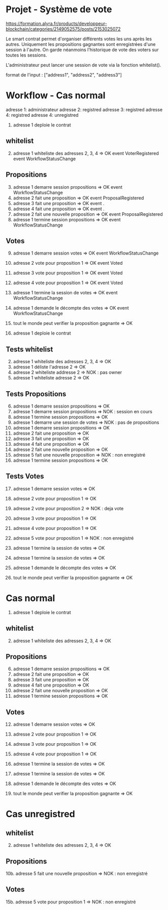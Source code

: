 
# Projet - Système de vote 

https://formation.alyra.fr/products/developpeur-blockchain/categories/2149052575/posts/2153025072


Le smart contrat permet d'organiser différents votes les uns après les autres.
Uniquement les propositions gagnantes sont enregistrées d'une session à l'autre.
On garde néanmoins l'historique de vote des voters sur toutes les sessions.


L'administrateur peut lancer une session de vote via la fonction whitelist().

format de l'input : ["address1", "address2", "address3"]


# Workflow - Cas normal

adresse 1: administrateur
adresse 2: registred
adresse 3: registred
adresse 4: registred
adresse 4: unregistred

1. adresse 1 deploie le contrat 

## whitelist

2. adresse 1 whiteliste des adresses 2, 3, 4 => OK                  event VoterRegistered 
                                                                    event WorkflowStatusChange

## Propositions

3. adresse 1 demarre session propositions => OK                     event WorkflowStatusChange
4. adresse 2 fait une proposition => OK                             event ProposalRegistered
5. adresse 3 fait une proposition => OK                             event .
6. adresse 4 fait une proposition => OK                             event .
7. adresse 2 fait une nouvelle proposition => OK                    event ProposalRegistered
8. adresse 1 termine session propositions => OK                     event WorkflowStatusChange

## Votes
                                                                    
9. adresse 1 demarre session votes => OK                            event WorkflowStatusChange
10. adresse 2 vote pour proposition 1 => OK                         event Voted
11. adresse 3 vote pour proposition 1 => OK                         event Voted
12. adresse 4 vote pour proposition 1 => OK                         event Voted
13. adresse 1 termine la session de votes => OK                     event WorkflowStatusChange
14. adresse 1 demande le décompte des votes => OK                   event WorkflowStatusChange
                                                                    
15. tout le monde peut verifier la proposition gagnante => OK       



1. adresse 1 deploie le contrat 

## Tests whitelist

2. adresse 1 whiteliste des adresses 2, 3, 4 => OK
3. adresse 1 déliste l'adresse 2 => OK
4. adresse 2 whiteliste addresse 2 => NOK : pas owner
5. adresse 1 whiteliste adresse 2 => OK

## Tests Propositions

6. adresse 1 demarre session propositions => OK
7. adresse 1 demarre session propositions => NOK : session en cours
8. adresse 1 termine session propositions => OK
9. adresse 1 demarre une session de votes => NOK : pas de propositions
10. adresse 1 demarre session propositions => OK
11. adresse 2 fait une proposition => OK
12. adresse 3 fait une proposition => OK
13. adresse 4 fait une proposition => OK
14. adresse 2 fait une nouvelle proposition => OK
15. adresse 5 fait une nouvelle proposition => NOK : non enregistré
16. adresse 1 termine session propositions => OK

## Tests Votes

17. adresse 1 demarre session votes => OK
18. adresse 2 vote pour proposition 1 => OK
19. adresse 2 vote pour proposition 2 => NOK : deja vote
20. adresse 3 vote pour proposition 1 => OK
21. adresse 4 vote pour proposition 1 => OK
22. adresse 5 vote pour proposition 1 => NOK : non enregistré
23. adresse 1 termine la session de votes => OK

24. adresse 1 termine la session de votes => OK
25. adresse 1 demande le décompte des votes => OK

26. tout le monde peut verifier la proposition gagnante => OK


# Cas normal

1. adresse 1 deploie le contrat 

## whitelist

2. adresse 1 whiteliste des adresses 2, 3, 4 => OK

## Propositions

6. adresse 1 demarre session propositions => OK
7. adresse 2 fait une proposition => OK
8. adresse 3 fait une proposition => OK
9. adresse 4 fait une proposition => OK
10. adresse 2 fait une nouvelle proposition => OK
11. adresse 1 termine session propositions => OK

## Votes

12. adresse 1 demarre session votes => OK
13. adresse 2 vote pour proposition 1 => OK
14. adresse 3 vote pour proposition 1 => OK
15. adresse 4 vote pour proposition 1 => OK
16. adresse 1 termine la session de votes => OK

17. adresse 1 termine la session de votes => OK
18. adresse 1 demande le décompte des votes => OK

19. tout le monde peut verifier la proposition gagnante => OK

# Cas unregistred

## whitelist

2. adresse 1 whiteliste des adresses 2, 3, 4 => OK

## Propositions

10b. adresse 5 fait une nouvelle proposition => NOK : non enregistré

## Votes

15b. adresse 5 vote pour proposition 1 => NOK : non enregistré
